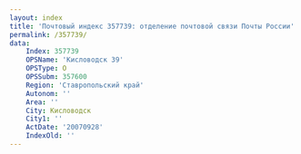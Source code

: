 ```yaml
---
layout: index
title: 'Почтовый индекс 357739: отделение почтовой связи Почты России'
permalink: /357739/
data:
    Index: 357739
    OPSName: 'Кисловодск 39'
    OPSType: О
    OPSSubm: 357600
    Region: 'Ставропольский край'
    Autonom: ''
    Area: ''
    City: Кисловодск
    City1: ''
    ActDate: '20070928'
    IndexOld: ''
---
```

